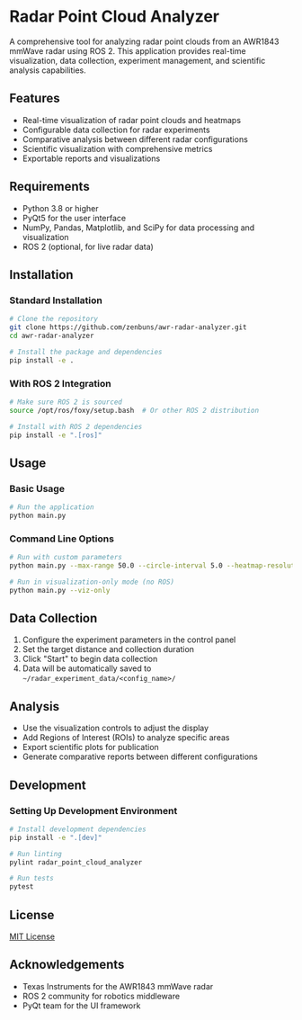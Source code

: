 # Radar Point Cloud Analyzer

A comprehensive tool for analyzing radar point clouds from an AWR1843 mmWave radar using ROS 2. This application provides real-time visualization, data collection, experiment management, and scientific analysis capabilities.

## Features

- Real-time visualization of radar point clouds and heatmaps
- Configurable data collection for radar experiments
- Comparative analysis between different radar configurations
- Scientific visualization with comprehensive metrics
- Exportable reports and visualizations

## Requirements

- Python 3.8 or higher
- PyQt5 for the user interface
- NumPy, Pandas, Matplotlib, and SciPy for data processing and visualization
- ROS 2 (optional, for live radar data)

## Installation

### Standard Installation

```bash
# Clone the repository
git clone https://github.com/zenbuns/awr-radar-analyzer.git
cd awr-radar-analyzer

# Install the package and dependencies
pip install -e .
```

### With ROS 2 Integration

```bash
# Make sure ROS 2 is sourced
source /opt/ros/foxy/setup.bash  # Or other ROS 2 distribution

# Install with ROS 2 dependencies
pip install -e ".[ros]"
```

## Usage

### Basic Usage

```bash
# Run the application
python main.py
```

### Command Line Options

```bash
# Run with custom parameters
python main.py --max-range 50.0 --circle-interval 5.0 --heatmap-resolution 0.25

# Run in visualization-only mode (no ROS)
python main.py --viz-only
```

## Data Collection

1. Configure the experiment parameters in the control panel
2. Set the target distance and collection duration
3. Click "Start" to begin data collection
4. Data will be automatically saved to `~/radar_experiment_data/<config_name>/`

## Analysis

- Use the visualization controls to adjust the display
- Add Regions of Interest (ROIs) to analyze specific areas
- Export scientific plots for publication
- Generate comparative reports between different configurations

## Development

### Setting Up Development Environment

```bash
# Install development dependencies
pip install -e ".[dev]"

# Run linting
pylint radar_point_cloud_analyzer

# Run tests
pytest
```

## License

[MIT License](LICENSE)

## Acknowledgements

- Texas Instruments for the AWR1843 mmWave radar
- ROS 2 community for robotics middleware
- PyQt team for the UI framework 